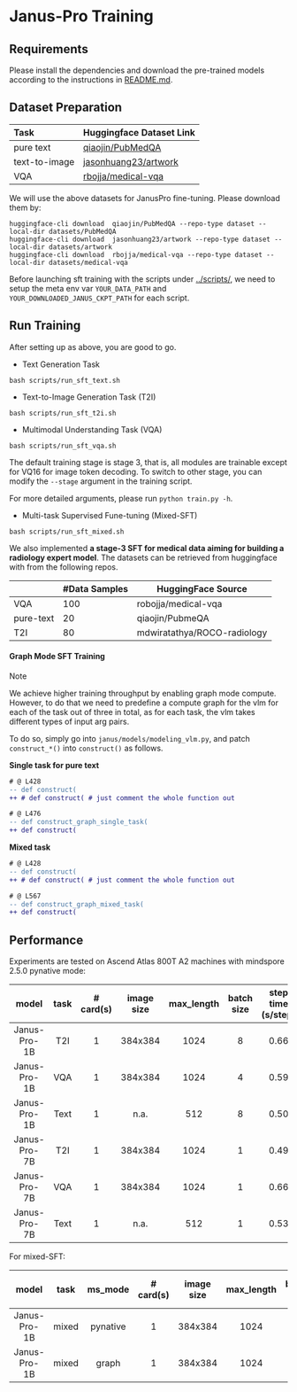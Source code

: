 # Janus-Pro Training

## Requirements

Please install the dependencies and download the pre-trained models according to the instructions in [README.md](../README.md).

## Dataset Preparation

| Task      |  Huggingface Dataset Link |
| :----------     |    :------        |
| pure text     |     [qiaojin/PubMedQA](https://huggingface.co/datasets/qiaojin/PubMedQA/tree/main)     |
| text-to-image           |     [jasonhuang23/artwork](https://huggingface.co/datasets/jasonhuang23/artwork)      |
| VQA           |     [rbojja/medical-vqa](https://huggingface.co/datasets/rbojja/medical-vqa/tree/main)      |


We will use the above datasets for JanusPro fine-tuning. Please download them by:

```shell
huggingface-cli download  qiaojin/PubMedQA --repo-type dataset --local-dir datasets/PubMedQA
huggingface-cli download  jasonhuang23/artwork --repo-type dataset --local-dir datasets/artwork
huggingface-cli download  rbojja/medical-vqa --repo-type dataset --local-dir datasets/medical-vqa
```

Before launching sft training with the scripts under [../scripts/](../scripts/), we need to setup the meta env var `YOUR_DATA_PATH` and `YOUR_DOWNLOADED_JANUS_CKPT_PATH` for each script.

## Run Training
After setting up as above, you are good to go.

- Text Generation Task

```shell
bash scripts/run_sft_text.sh
```

- Text-to-Image Generation Task (T2I)

```shell
bash scripts/run_sft_t2i.sh
```

- Multimodal Understanding Task (VQA)

```shell
bash scripts/run_sft_vqa.sh
```

The default training stage is stage 3, that is, all modules are trainable except for VQ16 for image token decoding. To switch to other stage, you can modify the `--stage` argument in the training script.

For more detailed arguments, please run `python train.py -h`.


- Multi-task Supervised Fune-tuning (Mixed-SFT)

```shell
bash scripts/run_sft_mixed.sh
```

We also implemented **a stage-3 SFT for medical data aiming for building a radiology expert model**. The datasets can be retrieved from huggingface with from the following repos.

| | #Data Samples | HuggingFace Source |
| --- | --- | --- |
| VQA | 100 | robojja/medical-vqa |
| pure-text | 20 | qiaojin/PubmeQA |
| T2I | 80 | mdwiratathya/ROCO-radiology |

#### Graph Mode SFT Training

> [!NOTE]
> We achieve higher training throughput by enabling graph mode compute. However, to do that we need to predefine a compute graph for the vlm for each of the task out of three in total, as for each task, the vlm takes different types of input arg pairs.
>
> To do so, simply go into `janus/models/modeling_vlm.py`, and patch `construct_*()` into `construct()` as follows.

**Single task for pure text**
```diff
# @ L428
-- def construct(
++ # def construct( # just comment the whole function out

# @ L476
-- def construct_graph_single_task(
++ def construct(
```

**Mixed task**
```diff
# @ L428
-- def construct(
++ # def construct( # just comment the whole function out

# @ L567
-- def construct_graph_mixed_task(
++ def construct(
```

## Performance

Experiments are tested on Ascend Atlas 800T A2 machines with mindspore 2.5.0 pynative mode:

| model | task | # card(s) | image size | max_length | batch size | step time (s/step)|
|:-:|:--:| :-:|:-:|:-:|:-:|:-:|
| Janus-Pro-1B | T2I | 1 | 384x384 | 1024   | 8 | 0.66 |
| Janus-Pro-1B | VQA | 1 | 384x384 | 1024   | 4 | 0.59 |
| Janus-Pro-1B | Text | 1 | n.a. | 512   | 8 | 0.50 |
| Janus-Pro-7B | T2I | 1 | 384x384 | 1024   | 1 | 0.49 |
| Janus-Pro-7B | VQA | 1 | 384x384 | 1024   | 1 |  0.66 |
| Janus-Pro-7B | Text | 1 | n.a. | 512   | 1 | 0.53 |

For mixed-SFT:

| model | task | ms_mode | # card(s) | image size | max_length | batch size | step time (s/step)|
|:-:|:--:| :-:|:-:|:-:|:-:|:-:|:-:|
| Janus-Pro-1B | mixed | pynative | 1 | 384x384 | 1024   | 6 | 3.05 |
| Janus-Pro-1B | mixed | graph | 1 | 384x384 | 1024   | 6 | 2.36 |
